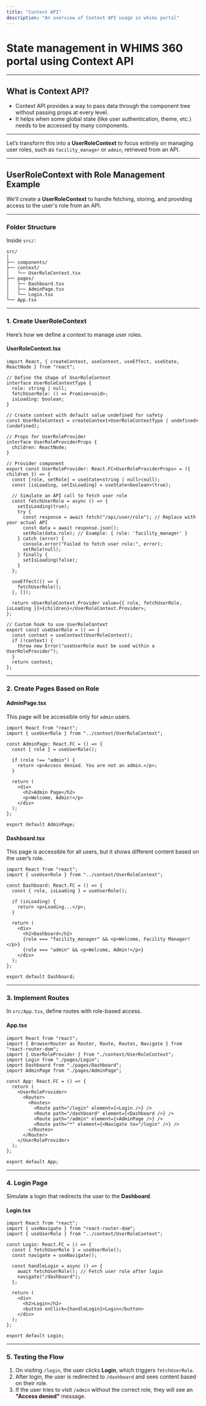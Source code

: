 ```yaml
---
title: "Context API"
description: "An overview of Context API usage in whims portal"
---
```


# State management in WHIMS 360 portal using Context API

---

## **What is Context API?**

- Context API provides a way to pass data through the component tree without passing props at every level.
- It helps when some global state (like user authentication, theme, etc.) needs to be accessed by many components.

---

Let’s transform this into a **UserRoleContext** to focus entirely on managing user roles, such as `facility_manager` or `admin`, retrieved from an API.

---

## **UserRoleContext with Role Management Example**

We’ll create a **UserRoleContext** to handle fetching, storing, and providing access to the user's role from an API.

---

### **Folder Structure**

Inside `src/`:

```
src/
│
├── components/
├── context/
│   └── UserRoleContext.tsx
├── pages/
│   ├── Dashboard.tsx
│   ├── AdminPage.tsx
│   └── Login.tsx
└── App.tsx
```

---

### **1. Create UserRoleContext**

Here’s how we define a context to manage user roles.

#### **UserRoleContext.tsx**

```tsx
import React, { createContext, useContext, useEffect, useState, ReactNode } from "react";

// Define the shape of UserRoleContext
interface UserRoleContextType {
  role: string | null;
  fetchUserRole: () => Promise<void>;
  isLoading: boolean;
}

// Create context with default value undefined for safety
const UserRoleContext = createContext<UserRoleContextType | undefined>(undefined);

// Props for UserRoleProvider
interface UserRoleProviderProps {
  children: ReactNode;
}

// Provider component
export const UserRoleProvider: React.FC<UserRoleProviderProps> = ({ children }) => {
  const [role, setRole] = useState<string | null>(null);
  const [isLoading, setIsLoading] = useState<boolean>(true);

  // Simulate an API call to fetch user role
  const fetchUserRole = async () => {
    setIsLoading(true);
    try {
      const response = await fetch("/api/user/role"); // Replace with your actual API
      const data = await response.json();
      setRole(data.role); // Example: { role: 'facility_manager' }
    } catch (error) {
      console.error("Failed to fetch user role:", error);
      setRole(null);
    } finally {
      setIsLoading(false);
    }
  };

  useEffect(() => {
    fetchUserRole();
  }, []);

  return <UserRoleContext.Provider value={{ role, fetchUserRole, isLoading }}>{children}</UserRoleContext.Provider>;
};

// Custom hook to use UserRoleContext
export const useUserRole = () => {
  const context = useContext(UserRoleContext);
  if (!context) {
    throw new Error("useUserRole must be used within a UserRoleProvider");
  }
  return context;
};
```

---

### **2. Create Pages Based on Role**

#### **AdminPage.tsx**

This page will be accessible only for `admin` users.

```tsx
import React from "react";
import { useUserRole } from "../context/UserRoleContext";

const AdminPage: React.FC = () => {
  const { role } = useUserRole();

  if (role !== "admin") {
    return <p>Access denied. You are not an admin.</p>;
  }

  return (
    <div>
      <h2>Admin Page</h2>
      <p>Welcome, Admin!</p>
    </div>
  );
};

export default AdminPage;
```

#### **Dashboard.tsx**

This page is accessible for all users, but it shows different content based on the user’s role.

```tsx
import React from "react";
import { useUserRole } from "../context/UserRoleContext";

const Dashboard: React.FC = () => {
  const { role, isLoading } = useUserRole();

  if (isLoading) {
    return <p>Loading...</p>;
  }

  return (
    <div>
      <h2>Dashboard</h2>
      {role === "facility_manager" && <p>Welcome, Facility Manager!</p>}
      {role === "admin" && <p>Welcome, Admin!</p>}
    </div>
  );
};

export default Dashboard;
```

---

### **3. Implement Routes**

In `src/App.tsx`, define routes with role-based access.

#### **App.tsx**

```tsx
import React from "react";
import { BrowserRouter as Router, Route, Routes, Navigate } from "react-router-dom";
import { UserRoleProvider } from "./context/UserRoleContext";
import Login from "./pages/Login";
import Dashboard from "./pages/Dashboard";
import AdminPage from "./pages/AdminPage";

const App: React.FC = () => {
  return (
    <UserRoleProvider>
      <Router>
        <Routes>
          <Route path="/login" element={<Login />} />
          <Route path="/dashboard" element={<Dashboard />} />
          <Route path="/admin" element={<AdminPage />} />
          <Route path="*" element={<Navigate to="/login" />} />
        </Routes>
      </Router>
    </UserRoleProvider>
  );
};

export default App;
```

---

### **4. Login Page**

Simulate a login that redirects the user to the **Dashboard**.

#### **Login.tsx**

```tsx
import React from "react";
import { useNavigate } from "react-router-dom";
import { useUserRole } from "../context/UserRoleContext";

const Login: React.FC = () => {
  const { fetchUserRole } = useUserRole();
  const navigate = useNavigate();

  const handleLogin = async () => {
    await fetchUserRole(); // Fetch user role after login
    navigate("/dashboard");
  };

  return (
    <div>
      <h2>Login</h2>
      <button onClick={handleLogin}>Login</button>
    </div>
  );
};

export default Login;
```

---

### **5. Testing the Flow**

1. On visiting `/login`, the user clicks **Login**, which triggers `fetchUserRole`.
2. After login, the user is redirected to `/dashboard` and sees content based on their role.
3. If the user tries to visit `/admin` without the correct role, they will see an **"Access denied"** message.

